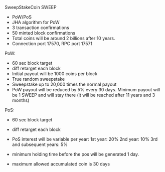 SweepStakeCoin
SWEEP

- PoW/PoS 
- JHA algorithm for PoW
- 3 transaction confirmations 
- 50 minted block confirmations
- Total coins will be around 2 billions after 10 years.
- Connection port 17570, RPC port 17571

PoW:
- 60 sec block target
- diff retarget each block
- Initial payout will be 1000 coins per block
- True random sweepstake
- Sweepstake up to 20,000 times the normal payout
- PoW payout will be reduced by 5% every 30 days. Minimum payout will be 1 SWEEP and will stay there (it will be reached after 11 years and 3 months)

PoS:
- 60 sec block target
- diff retarget each block
- PoS interest will be variable per year:
	1st year: 20%
	2nd year: 10%
	3rd and subsequent years: 5%

- minimum holding time before the pos will be generated 1 day.
- maximum allowed accumulated coin is 30 days 